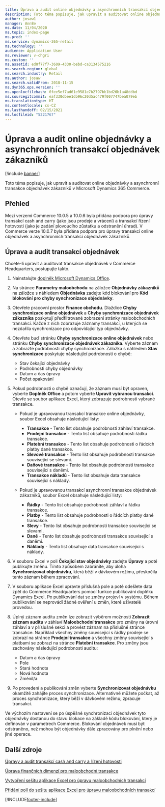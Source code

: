 ```yaml
---
title: Úprava a audit online objednávky a asynchronních transakcí objednávek zákazníků
description: Toto téma popisuje, jak upravit a auditovat online objednávky a asynchronní transakce objednávek zákazníků v Microsoft Dynamics 365 Commerce.
author: josaw1
manager: AnnBe
ms.date: 11/04/2020
ms.topic: index-page
ms.prod: ''
ms.service: dynamics-365-retail
ms.technology: ''
audience: Application User
ms.reviewer: v-chgri
ms.custom: ''
ms.assetid: ed0f77f7-3609-4330-bebd-ca3134575216
ms.search.region: global
ms.search.industry: Retail
ms.author: josaw
ms.search.validFrom: 2018-11-15
ms.dyn365.ops.version: ''
ms.openlocfilehash: 0fee5ef7ad61e9581e7b2797bb1bd26b1a48ddbd
ms.sourcegitcommit: eaf330dbee1db96c20d5ac479f007747bea079eb
ms.translationtype: HT
ms.contentlocale: cs-CZ
ms.lasthandoff: 02/15/2021
ms.locfileid: "5221767"
---
```

# <a name="edit-and-audit-online-order-and-asynchronous-customer-order-transactions"></a>Úprava a audit online objednávky a asynchronních transakcí objednávek zákazníků

[!include [banner](../includes/banner.md)]

Toto téma popisuje, jak upravit a auditovat online objednávky a asynchronní transakce objednávek zákazníků v Microsoft Dynamics 365 Commerce.

## <a name="overview"></a>Přehled

Mezi verzemi Commerce 10.0.5 a 10.0.6 byla přidána podpora pro úpravy transakcí cash and carry (jako jsou prodeje a vrácení) a transakcí řízení hotovosti (jako je zadání plovoucího zůstatku a odstranění úhrad). V Commerce verze 10.0.7 byla přidána podpora pro úpravy transakcí online objednávek a asynchronních transakcí objednávek zákazníků.

## <a name="edit-and-audit-order-transactions"></a>Úprava a audit transakcí objednávek

Chcete-li upravit a auditovat transakce objednávek v Commerce Headquarters, postupujte takto.

1. Nainstalujte [doplněk Microsoft Dynamics Office](https://appsource.microsoft.com/product/office/WA104379629?tab=Overview).
1. Na stránce **Parametry maloobchodu** na záložce **Objednávky zákazníků** na záložce s náhledem **Objednávka** zadejte kód blokování pro **Kód blokování pro chyby synchronizace objednávky**.
1. Otevřete pracovní prostor **Finance obchodu**. Dlaždice **Chyby synchronizace online objednávek** a **Chyby synchronizace objednávek zákazníka** poskytují předfiltrované zobrazení stránky maloobchodních transakcí. Každé z nich zobrazuje záznamy transakcí, u kterých se nezdařila synchronizace pro odpovídající typ objednávky.
1. Otevřete buď stránku **Chyby synchronizace online objednávek** nebo stránku **Chyby synchronizace objednávek zákazníka**. Vyberte záznam a zobrazte podrobnosti chyby synchronizace. Záložka s náhledem **Stav synchronizace** poskytuje následující podrobnosti o chybě:

    - Stav čekající objednávky
    - Podrobnosti chyby objednávky
    - Datum a čas úpravy
    - Počet opakování

1. Pokud podrobnosti o chybě označují, že záznam musí být opraven, vyberte **Doplněk Office** a potom vyberte **Upravit vybranou transakci**. Otevře se soubor aplikace Excel, který zobrazuje podrobnosti vybrané transakce.

    - Pokud je upravovanou transakcí transakce online objednávky, soubor Excel obsahuje následující listy:

        - **Transakce** - Tento list obsahuje podrobnosti záhlaví transakce.
        - **Prodejní transakce** - Tento list obsahuje podrobnosti řádku transakce.
        - **Platební transakce** - Tento list obsahuje podrobnosti o řádcích platby dané transakce.
        - **Slevové transakce** - Tento list obsahuje podrobnosti transakce související se slevami.
        - **Daňové transakce** - Tento list obsahuje podrobnosti transakce související s daněmi.
        - **Transakce nákladů** - Tento list obsahuje data transakce související s náklady.

    - Pokud je upravovanou transakcí asynchronní transakce objednávek zákazníků, soubor Excel obsahuje následující listy:

        - **Řádky** - Tento list obsahuje podrobnosti záhlaví a řádku transakce.
        - **Platby** - Tento list obsahuje podrobnosti o řádcích platby dané transakce.
        - **Slevy** - Tento list obsahuje podrobnosti transakce související se slevami.
        - **Daně** - Tento list obsahuje podrobnosti transakce související s daněmi.
        - **Náklady** - Tento list obsahuje data transakce související s náklady.

1. V souboru Excel v poli **Čekající stav objednávky** zadejte **Úpravy** a poté publikujte změnu. Tímto způsobem zabráníte, aby úloha **Synchronizovat objednávku**, která běží v dávkovém režimu, přeskočila tento záznam během zpracování.
1. V souboru aplikace Excel upravte příslušná pole a poté odešlete data zpět do Commerce Headquarters pomocí funkce publikování doplňku Dynamics Excel. Po publikování dat se změny projeví v systému. Během publikování se neprovádí žádné ověření u změn, které uživatelé provedou.
1. Úplný záznam auditu změn lze zobrazit výběrem možnosti **Zobrazit záznam auditu** v záhlaví **Maloobchodní transakce** pro změny na úrovni záhlaví a v příslušné sekci a provést záznam na příslušné stránce transakce. Například všechny změny související s řádky prodeje se zobrazí na stránce **Prodejní transakce** a všechny změny související s platbami se zobrazí na stránce **Platební transakce**. Pro změny jsou zachovány následující podrobnosti auditu:

    - Datum a čas úpravy
    - Pole
    - Stará hodnota
    - Nová hodnota
    - Změnil/a

1. Po provedení a publikování změn vyberte **Synchronizovat objednávku** okamžitě zahájíte proces synchronizace. Alternativně můžete počkat, až proces synchronizace, který běží v dávkovém režimu, zpracuje transakci.

Ve výchozím nastavení se po úspěšné synchronizaci objednávek tyto objednávky dostanou do stavu blokace na základě kódu blokování, který je definován v parametrech Commerce. Blokování objednávek musí být odstraněno, než mohou být objednávky dále zpracovány pro plnění nebo jiné operace.

## <a name="additional-resources"></a>Další zdroje

[Úpravy a audit transakcí cash and carry a řízení hotovosti](edit-cash-trans.md)

[Úprava finančních dimenzí pro maloobchodní transakce](edit-financial-dim.md)

[Vytvoření sešitu aplikace Excel pro úpravu maloobchodních transakcí](create-excel-edit.md)

[Přidání polí do sešitu aplikace Excel pro úpravu maloobchodních transakcí](add-fields-excel.md)


[!INCLUDE[footer-include](../includes/footer-banner.md)]